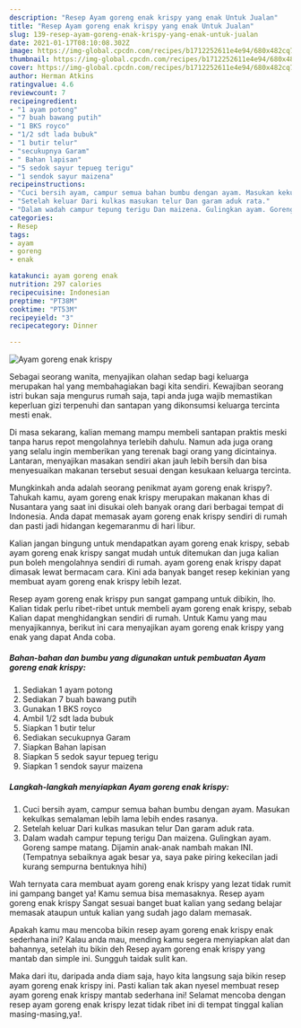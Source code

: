 ```yaml
---
description: "Resep Ayam goreng enak krispy yang enak Untuk Jualan"
title: "Resep Ayam goreng enak krispy yang enak Untuk Jualan"
slug: 139-resep-ayam-goreng-enak-krispy-yang-enak-untuk-jualan
date: 2021-01-17T08:10:08.302Z
image: https://img-global.cpcdn.com/recipes/b1712252611e4e94/680x482cq70/ayam-goreng-enak-krispy-foto-resep-utama.jpg
thumbnail: https://img-global.cpcdn.com/recipes/b1712252611e4e94/680x482cq70/ayam-goreng-enak-krispy-foto-resep-utama.jpg
cover: https://img-global.cpcdn.com/recipes/b1712252611e4e94/680x482cq70/ayam-goreng-enak-krispy-foto-resep-utama.jpg
author: Herman Atkins
ratingvalue: 4.6
reviewcount: 7
recipeingredient:
- "1 ayam potong"
- "7 buah bawang putih"
- "1 BKS royco"
- "1/2 sdt lada bubuk"
- "1 butir telur"
- "secukupnya Garam"
- " Bahan lapisan"
- "5 sedok sayur tepueg terigu"
- "1 sendok sayur maizena"
recipeinstructions:
- "Cuci bersih ayam, campur semua bahan bumbu dengan ayam. Masukan kekulkas semalaman lebih lama lebih endes rasanya."
- "Setelah keluar Dari kulkas masukan telur Dan garam aduk rata."
- "Dalam wadah campur tepung terigu Dan maizena. Gulingkan ayam. Goreng sampe matang. Dijamin anak-anak nambah makan INI. (Tempatnya sebaiknya agak besar ya, saya pake piring kekecilan jadi kurang sempurna bentuknya hihi)"
categories:
- Resep
tags:
- ayam
- goreng
- enak

katakunci: ayam goreng enak 
nutrition: 297 calories
recipecuisine: Indonesian
preptime: "PT38M"
cooktime: "PT53M"
recipeyield: "3"
recipecategory: Dinner

---
```



![Ayam goreng enak krispy](https://img-global.cpcdn.com/recipes/b1712252611e4e94/680x482cq70/ayam-goreng-enak-krispy-foto-resep-utama.jpg)

Sebagai seorang wanita, menyajikan olahan sedap bagi keluarga merupakan hal yang membahagiakan bagi kita sendiri. Kewajiban seorang istri bukan saja mengurus rumah saja, tapi anda juga wajib memastikan keperluan gizi terpenuhi dan santapan yang dikonsumsi keluarga tercinta mesti enak.

Di masa  sekarang, kalian memang mampu membeli santapan praktis meski tanpa harus repot mengolahnya terlebih dahulu. Namun ada juga orang yang selalu ingin memberikan yang terenak bagi orang yang dicintainya. Lantaran, menyajikan masakan sendiri akan jauh lebih bersih dan bisa menyesuaikan makanan tersebut sesuai dengan kesukaan keluarga tercinta. 



Mungkinkah anda adalah seorang penikmat ayam goreng enak krispy?. Tahukah kamu, ayam goreng enak krispy merupakan makanan khas di Nusantara yang saat ini disukai oleh banyak orang dari berbagai tempat di Indonesia. Anda dapat memasak ayam goreng enak krispy sendiri di rumah dan pasti jadi hidangan kegemaranmu di hari libur.

Kalian jangan bingung untuk mendapatkan ayam goreng enak krispy, sebab ayam goreng enak krispy sangat mudah untuk ditemukan dan juga kalian pun boleh mengolahnya sendiri di rumah. ayam goreng enak krispy dapat dimasak lewat bermacam cara. Kini ada banyak banget resep kekinian yang membuat ayam goreng enak krispy lebih lezat.

Resep ayam goreng enak krispy pun sangat gampang untuk dibikin, lho. Kalian tidak perlu ribet-ribet untuk membeli ayam goreng enak krispy, sebab Kalian dapat menghidangkan sendiri di rumah. Untuk Kamu yang mau menyajikannya, berikut ini cara menyajikan ayam goreng enak krispy yang enak yang dapat Anda coba.

<!--inarticleads1-->

##### Bahan-bahan dan bumbu yang digunakan untuk pembuatan Ayam goreng enak krispy:

1. Sediakan 1 ayam potong
1. Sediakan 7 buah bawang putih
1. Gunakan 1 BKS royco
1. Ambil 1/2 sdt lada bubuk
1. Siapkan 1 butir telur
1. Sediakan secukupnya Garam
1. Siapkan  Bahan lapisan
1. Siapkan 5 sedok sayur tepueg terigu
1. Siapkan 1 sendok sayur maizena




<!--inarticleads2-->

##### Langkah-langkah menyiapkan Ayam goreng enak krispy:

1. Cuci bersih ayam, campur semua bahan bumbu dengan ayam. Masukan kekulkas semalaman lebih lama lebih endes rasanya.
1. Setelah keluar Dari kulkas masukan telur Dan garam aduk rata.
1. Dalam wadah campur tepung terigu Dan maizena. Gulingkan ayam. Goreng sampe matang. Dijamin anak-anak nambah makan INI. (Tempatnya sebaiknya agak besar ya, saya pake piring kekecilan jadi kurang sempurna bentuknya hihi)




Wah ternyata cara membuat ayam goreng enak krispy yang lezat tidak rumit ini gampang banget ya! Kamu semua bisa memasaknya. Resep ayam goreng enak krispy Sangat sesuai banget buat kalian yang sedang belajar memasak ataupun untuk kalian yang sudah jago dalam memasak.

Apakah kamu mau mencoba bikin resep ayam goreng enak krispy enak sederhana ini? Kalau anda mau, mending kamu segera menyiapkan alat dan bahannya, setelah itu bikin deh Resep ayam goreng enak krispy yang mantab dan simple ini. Sungguh taidak sulit kan. 

Maka dari itu, daripada anda diam saja, hayo kita langsung saja bikin resep ayam goreng enak krispy ini. Pasti kalian tak akan nyesel membuat resep ayam goreng enak krispy mantab sederhana ini! Selamat mencoba dengan resep ayam goreng enak krispy lezat tidak ribet ini di tempat tinggal kalian masing-masing,ya!.

